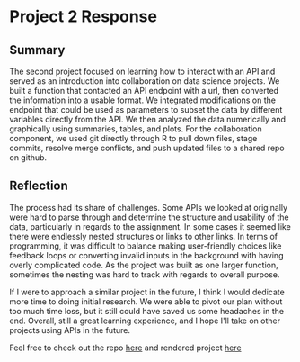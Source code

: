 # Project 2 Response

## Summary

The second project focused on learning how to interact with an API and served as an introduction into collaboration on data science projects. We built a function that contacted an API endpoint with a url, then converted the information into a usable format. We integrated modifications on the endpoint that could be used as parameters to subset the data by different variables directly from the API. We then analyzed the data numerically and graphically using summaries, tables, and plots. For the collaboration component, we used git directly through R to pull down files, stage commits, resolve merge conflicts, and push updated files to a shared repo on github.

## Reflection

The process had its share of challenges. Some APIs we looked at originally were hard to parse through and determine the structure and usability of the data, particularly in regards to the assignment. In some cases it seemed like there were endlessly nested structures or links to other links. In terms of programming, it was difficult to balance making user-friendly choices like feedback loops or converting invalid inputs in the background with having overly complicated code. As the project was built as one larger function, sometimes the nesting was hard to track with regards to overall purpose.

If I were to approach a similar project in the future, I think I would dedicate more time to doing initial research. We were able to pivot our plan without too much time loss, but it still could have saved us some headaches in the end. Overall, still a great learning experience, and I hope I'll take on other projects using APIs in the future.

Feel free to check out the repo [here](https://github.com/jzfeathe/project-2) and rendered project [here](https://jzfeathe.github.io/project-2/)
